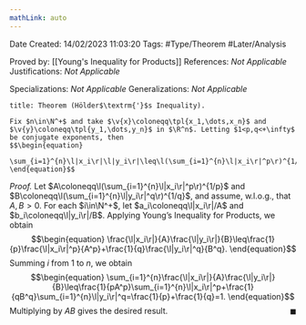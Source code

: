 ```yaml
---
mathLink: auto
---
```


<div class="topSpace"></div>

Date Created: 14/02/2023 11:03:20
Tags: #Type/Theorem #Later/Analysis

Proved by: [[Young's Inequality for Products]]
References: _Not Applicable_
Justifications: _Not Applicable_

Specializations: _Not Applicable_
Generalizations: _Not Applicable_

``` ad-Theorem
title: Theorem (Hölder$\textrm{'}$s Inequality).

Fix $n\in\N^+$ and take $\v{x}\coloneqq\tpl{x_1,\dots,x_n}$ and $\v{y}\coloneqq\tpl{y_1,\dots,y_n}$ in $\R^n$. Letting $1<p,q<+\infty$ be conjugate exponents, then
$$\begin{equation}
    \sum_{i=1}^{n}\l|x_i\r|\l|y_i\r|\leq\l(\sum_{i=1}^{n}\l|x_i\r|^p\r)^{1/p}\l(\sum_{i=1}^{n}\l|y_i\r|^q\r)^{1/q}=\|\v{x}\|_p\|\v{y}\|_q.
\end{equation}$$

```

<i>Proof.</i> Let $A\coloneqq\l(\sum_{i=1}^{n}\l|x_i\r|^p\r)^{1/p}$ and $B\coloneqq\l(\sum_{i=1}^{n}\l|y_i\r|^q\r)^{1/q}$, and assume, w.l.o.g., that $A,B>0$. For each $i\in\N^+$, let $a_i\coloneqq\l|x_i\r|/A$ and $b_i\coloneqq\l|y_i\r|/B$. Applying Young$\textrm{'}$s Inequality for Products, we obtain
$$\begin{equation}
    \frac{\l|x_i\r|}{A}\frac{\l|y_i\r|}{B}\leq\frac{1}{p}\frac{\l|x_i\r|^p}{A^p}+\frac{1}{q}\frac{\l|y_i\r|^q}{B^q}.
\end{equation}$$
Summing $i$ from $1$ to $n$, we obtain
$$\begin{equation}
    \sum_{i=1}^{n}\frac{\l|x_i\r|}{A}\frac{\l|y_i\r|}{B}\leq\frac{1}{pA^p}\sum_{i=1}^{n}\l|x_i\r|^p+\frac{1}{qB^q}\sum_{i=1}^{n}\l|y_i\r|^q=\frac{1}{p}+\frac{1}{q}=1.
\end{equation}$$
Multiplying by $AB$ gives the desired result.<span style="float:right;">$\blacksquare$</span>
